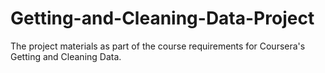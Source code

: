 # Getting-and-Cleaning-Data-Project
The project materials as part of the course requirements for Coursera's Getting and Cleaning Data.
